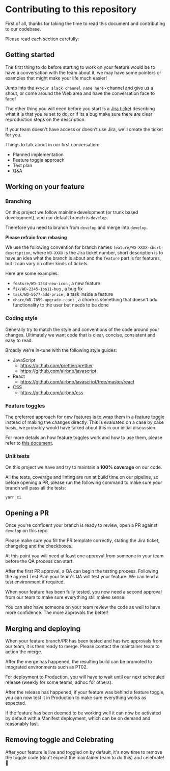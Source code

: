 # Contributing to this repository

First of all, thanks for taking the time to read this document and contributing to our codebase.

Please read each section carefully:

## Getting started

The first thing to do before starting to work on your feature would be to have a conversation with the team about it, we may have some pointers or examples that might make your life much easier!

Jump into the `#<your slack channel name here>` channel and give us a shout, or come around the Web area and have the conversation face to face!

The other thing you will need before you start is a [Jira ticket](https://asosmobile.atlassian.net/browse/WD) describing what it is that you're set to do, or if its a bug make sure there are clear reproduction steps on the description.

If your team doesn't have access or doesn't use Jira, we'll create the ticket for you.

Things to talk about in our first conversation:

* Planned implementation
* Feature toggle approach
* Test plan
* Q&A

## Working on your feature

### Branching

On this project we follow mainline development (or trunk based development), and our default branch is `develop`.

Therefore you need to branch from `develop` and merge into `develop`.

**Please refrain from rebasing**

We use the following convention for branch names `feature/WD-XXXX-short-description`, where `WD-XXXX` is the Jira ticket number, short description is to have an idea what the branch is about and the `feature` part is for features, but it can vary on other kinds of tickets.

Here are some examples:

* `feature/WD-1234-new-icon` , a new feature
* `fix/WD-2345-ios11-bug` , a bug fix
* `task/WD-5677-add-price` , a task inside a feature
* `chore/WD-7899-upgrade-react` , a chore is something that doesn't add functionality to the user but needs to be done

### Coding style

Generally try to match the style and conventions of the code around your changes. Ultimately we want code that is clear, concise, consistent and easy to read.

Broadly we're in-tune with the following style guides:

* JavaScript
    * https://github.com/prettier/prettier
    * https://github.com/airbnb/javascript
* React
    * https://github.com/airbnb/javascript/tree/master/react
* CSS
    * https://github.com/airbnb/css

### Feature toggles

The preferred approach for new features is to wrap them in a feature toggle instead of making the changes directly. This is evaluated on a case by case basis, we probably would have talked about this in our initial discussion.

For more details on how feature toggles work and how to use them, please refer to [this document](docs/feature-toggles.md).

### Unit tests

On this project we have and try to maintain a **100% coverage** on our code.

All the tests, coverage and linting are run at build time on our pipeline, so before opening a PR, please run the following command to make sure your branch will pass all the tests:

```
yarn ci
```

## Opening a PR

Once you're confident your branch is ready to review, open a PR against `develop` on this repo.

Please make sure you fill the PR template correctly, stating the Jira ticket, changelog and the checkboxes.

At this point you will need at least one approval from someone in your team before the QA process can start.

After the first PR approval, a QA can begin the testing process. Following the agreed Test Plan your team's QA will test your feature. We can lend a test environment if required.

When your feature has been fully tested, you now need a second approval from our team to make sure everything still makes sense.

You can also have someone on your team review the code as well to have more confidence. The more approvals the better!

## Merging and deploying

When your feature branch/PR has been tested and has two approvals from our team, it is then ready to merge. Please contact the maintainer team to action the merge.

After the merge has happened, the resulting build can be promoted to integrated environments such as PT02.

For deployment to Production, you will have to wait until our next scheduled release (weekly for some teams, adhoc for others).

After the release has happened, if your feature was behind a feature toggle, you can now test it in Production to make sure everything works as expected.

If the feature has been deemed to be working well it can now be activated by default with a Manifest deployment, which can be on demand and reasonably fast.

## Removing toggle and Celebrating

After your feature is live and toggled on by default, it's now time to remove the toggle code (don't expect the maintainer team to do this) and celebrate! 🍻

